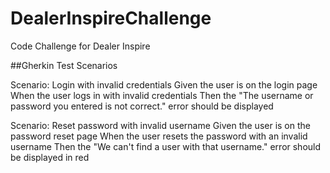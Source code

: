 # DealerInspireChallenge
Code Challenge for Dealer Inspire

##Gherkin Test Scenarios

Scenario: Login with invalid credentials
Given the user is on the login page
When the user logs in with invalid credentials
Then the "The username or password you entered is not correct." error should be displayed

Scenario: Reset password with invalid username
Given the user is on the password reset page
When the user resets the password with an invalid username
Then the "We can't find a user with that username." error should be displayed in red
